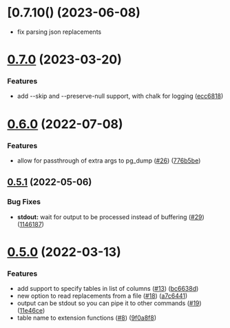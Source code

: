 # [0.7.10() (2023-06-08)
* fix parsing json replacements

# [0.7.0](https://github.com/rap2hpoutre/pg-anonymizer/compare/v0.6.0...v0.7.0) (2023-03-20)


### Features

* add --skip and --preserve-null support, with chalk for logging ([ecc6818](https://github.com/rap2hpoutre/pg-anonymizer/commit/ecc6818a96a0bcaa4e5142a82735835fdae0a5ab))

# [0.6.0](https://github.com/rap2hpoutre/pg-anonymizer/compare/v0.5.1...v0.6.0) (2022-07-08)


### Features

* allow for passthrough of extra args to pg_dump ([#26](https://github.com/rap2hpoutre/pg-anonymizer/issues/26)) ([776b5be](https://github.com/rap2hpoutre/pg-anonymizer/commit/776b5be4efa8196b26d77b479329eb04033bc384))

## [0.5.1](https://github.com/rap2hpoutre/pg-anonymizer/compare/v0.5.0...v0.5.1) (2022-05-06)


### Bug Fixes

* **stdout:** wait for output to be processed instead of buffering ([#29](https://github.com/rap2hpoutre/pg-anonymizer/issues/29)) ([1146187](https://github.com/rap2hpoutre/pg-anonymizer/commit/11461870674b65be83f2a9b6ba07b9162c2c19b1))

# [0.5.0](https://github.com/rap2hpoutre/pg-anonymizer/compare/v0.4.0...v0.5.0) (2022-03-13)


### Features

* add support to specify tables in list of columns ([#13](https://github.com/rap2hpoutre/pg-anonymizer/issues/13)) ([bc6638d](https://github.com/rap2hpoutre/pg-anonymizer/commit/bc6638de24632cb0bee9059e25e688f19f9b2c6d))
* new option to read replacements from a file ([#18](https://github.com/rap2hpoutre/pg-anonymizer/issues/18)) ([a7c6441](https://github.com/rap2hpoutre/pg-anonymizer/commit/a7c644139f74616c0c4be79d06514e3b046f62ce))
* output can be stdout so you can pipe it to other commands ([#19](https://github.com/rap2hpoutre/pg-anonymizer/issues/19)) ([11e46ce](https://github.com/rap2hpoutre/pg-anonymizer/commit/11e46ce8ac8786d08401da2c27ef7089aa783905))
* table name to extension functions ([#8](https://github.com/rap2hpoutre/pg-anonymizer/issues/8)) ([9f0a8f8](https://github.com/rap2hpoutre/pg-anonymizer/commit/9f0a8f88ab443a1991136a475ea95e528799aff8))
